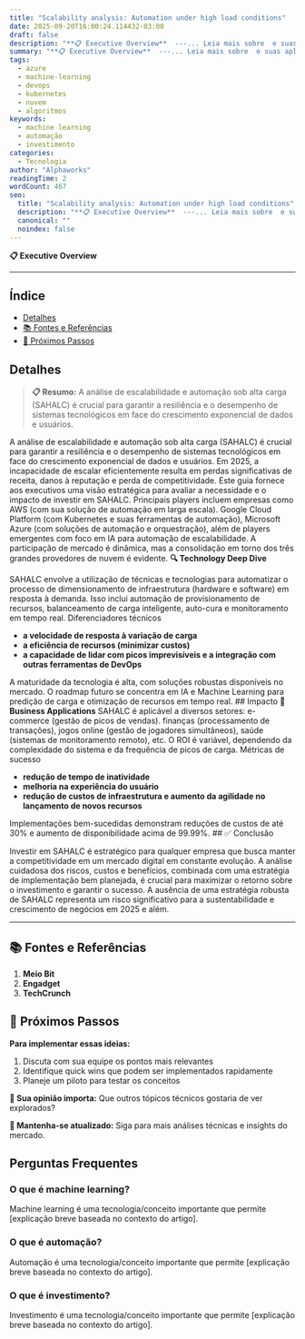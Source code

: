```yaml
---
title: "Scalability analysis: Automation under high load conditions"
date: 2025-09-20T16:00:24.114432-03:00
draft: false
description: "**📋 Executive Overview**  ---... Leia mais sobre  e suas aplicações práticas."
summary: "**📋 Executive Overview**  ---... Leia mais sobre  e suas aplicações práticas."
tags:
  - azure
  - machine-learning
  - devops
  - kubernetes
  - nuvem
  - algoritmos
keywords:
  - machine learning
  - automação
  - investimento
categories:
  - Tecnologia
author: "Alphaworks"
readingTime: 2
wordCount: 467
seo:
  title: "Scalability analysis: Automation under high load conditions"
  description: "**📋 Executive Overview**  ---... Leia mais sobre  e suas aplicações práticas."
  canonical: ""
  noindex: false
---
```


**📋 Executive Overview**

---



## Índice

- [Detalhes](#detalhes)
- [📚 Fontes e Referências](#📚-fontes-e-referências)
- [🚀 Próximos Passos](#🚀-próximos-passos)

## Detalhes

> **📋 Resumo:** 
A análise de escalabilidade e automação sob alta carga (SAHALC) é crucial para garantir a resiliência e o desempenho de sistemas tecnológicos em face do crescimento exponencial de dados e usuários.

A análise de escalabilidade e automação sob alta carga (SAHALC) é crucial para garantir a resiliência e o desempenho de sistemas tecnológicos em face do crescimento exponencial de dados e usuários. Em 2025, a incapacidade de escalar eficientemente resulta em perdas significativas de receita, danos à reputação e perda de competitividade. Este guia fornece aos executivos uma visão estratégica para avaliar a necessidade e o impacto de investir em SAHALC. Principais players incluem empresas como AWS (com sua solução de automação em larga escala). Google Cloud Platform (com Kubernetes e suas ferramentas de automação), Microsoft Azure (com soluções de automação e orquestração), além de players emergentes com foco em IA para automação de escalabilidade. A participação de mercado é dinâmica, mas a consolidação em torno dos três grandes provedores de nuvem é evidente. **🔍 Technology Deep Dive**

SAHALC envolve a utilização de técnicas e tecnologias para automatizar o processo de dimensionamento de infraestrutura (hardware e software) em resposta à demanda. Isso inclui automação de provisionamento de recursos, balanceamento de carga inteligente, auto-cura e monitoramento em tempo real. Diferenciadores técnicos 

- **a velocidade de resposta à variação de carga**
- **a eficiência de recursos (minimizar custos)**
- **a capacidade de lidar com picos imprevisíveis e a integração com outras ferramentas de DevOps**

 A maturidade da tecnologia é alta, com soluções robustas disponíveis no mercado. O roadmap futuro se concentra em IA e Machine Learning para predição de carga e otimização de recursos em tempo real. ## Impacto **💼 Business Applications** SAHALC é aplicável a diversos setores: e-commerce (gestão de picos de vendas). finanças (processamento de transações), jogos online (gestão de jogadores simultâneos), saúde (sistemas de monitoramento remoto), etc. O ROI é variável, dependendo da complexidade do sistema e da frequência de picos de carga. Métricas de sucesso 

- **redução de tempo de inatividade**
- **melhoria na experiência do usuário**
- **redução de custos de infraestrutura e aumento da agilidade no lançamento de novos recursos**

 Implementações bem-sucedidas demonstram reduções de custos de até 30% e aumento de disponibilidade acima de 99.99%. ## ✅ Conclusão

Investir em SAHALC é estratégico para qualquer empresa que busca manter a competitividade em um mercado digital em constante evolução. A análise cuidadosa dos riscos, custos e benefícios, combinada com uma estratégia de implementação bem planejada, é crucial para maximizar o retorno sobre o investimento e garantir o sucesso. A ausência de uma estratégia robusta de SAHALC representa um risco significativo para a sustentabilidade e crescimento de negócios em 2025 e além.

---

## 📚 Fontes e Referências

1. **Meio Bit**
2. **Engadget**
3. **TechCrunch**

## 🚀 Próximos Passos

**Para implementar essas ideias:**
1. Discuta com sua equipe os pontos mais relevantes
2. Identifique quick wins que podem ser implementados rapidamente  
3. Planeje um piloto para testar os conceitos

**💭 Sua opinião importa:** Que outros tópicos técnicos gostaria de ver explorados?

**🔗 Mantenha-se atualizado:** Siga para mais análises técnicas e insights do mercado.


## Perguntas Frequentes

### O que é machine learning?

Machine learning é uma tecnologia/conceito importante que permite [explicação breve baseada no contexto do artigo].

### O que é automação?

Automação é uma tecnologia/conceito importante que permite [explicação breve baseada no contexto do artigo].

### O que é investimento?

Investimento é uma tecnologia/conceito importante que permite [explicação breve baseada no contexto do artigo].

